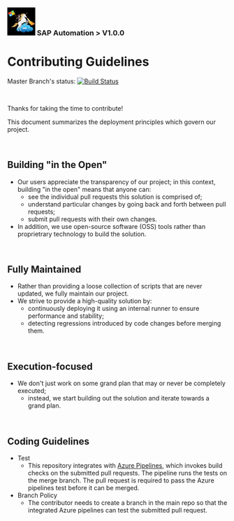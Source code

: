 ### <img src="documentation/assets/UnicornSAPBlack256x256.png" width="64px"> SAP Automation > V1.0.0 <!-- omit in toc -->
# Contributing Guidelines <!-- omit in toc -->
Master Branch's status: [![Build Status](https://dev.azure.com/azuresaphana/Azure-SAP-HANA/_apis/build/status/Azure.sap-hana.v2?branchName=master)](https://dev.azure.com/azuresaphana/Azure-SAP-HANA/_build/latest?definitionId=6&branchName=master)

<br>

Thanks for taking the time to contribute!

This document summarizes the deployment principles which govern our project.

<br>

## Building "in the Open"
* Our users appreciate the transparency of our project; in this context, building "in the open" means that anyone can:
  * see the individual pull requests this solution is comprised of;
  * understand particular changes by going back and forth between pull requests;
  * submit pull requests with their own changes.
* In addition, we use open-source software (OSS) tools rather than proprietrary technology to build the solution.

<br>

## Fully Maintained
* Rather than providing a loose collection of scripts that are never updated, we fully maintain our project.
* We strive to provide a high-quality solution by:
  * continuously deploying it using an internal runner to ensure performance and stability;
  * detecting regressions introduced by code changes before merging them.

<br>

## Execution-focused
* We don't just work on some grand plan that may or never be completely executed;
  * instead, we start building out the solution and iterate towards a grand plan.

<br>

## Coding Guidelines
* Test
  * This repository integrates with [Azure Pipelines](https://azure.microsoft.com/en-us/services/devops/pipelines/), which invokes build checks on the submitted pull requests. The pipeline runs the tests on the merge branch. The pull request is required to pass the Azure pipelines test before it can be merged.
* Branch Policy
  * The contributor needs to create a branch in the main repo so that the integrated Azure pipelines can test the submitted pull request.
  
